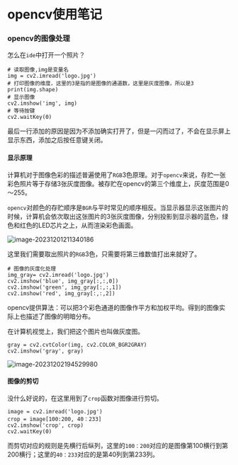 # opencv使用笔记

### opencv的图像处理

怎么在`ide`中打开一个照片？

```
# 读取图像,img是变量名
img = cv2.imread('logo.jpg')
# 打印图像的维度，这里的3是指的是图像的通道数，这里是灰度图像，所以是3
print(img.shape)
# 显示图像
cv2.imshow('img', img)
# 等待按键
cv2.waitKey(0)
```

最后一行添加的原因是因为不添加确实打开了，但是一闪而过了，不会在显示屏上显示东西，添加之后按任意键关闭。

#### 显示原理

计算机对于图像色彩的描述普遍使用了`RGB`3色原理。对于`opencv`来说，存贮一张彩色照片等于存储3张灰度图像。被存贮在opencv的第三个维度上，灰度范围是0～255。

`opencv`对颜色的存贮顺序是`BGR`与平时常见的顺序相反。当显示器显示这张图片的时候，计算机会依次取出这张图片的3张灰度图像，分别投影到显示器的蓝色，绿色和红色的LED芯片之上，从而渲染彩色画面。

![image-20231201211340186](/home/plote/.config/Typora/typora-user-images/image-20231201211340186.png)

这里我们需要取出照片的`RGB`3色，只需要将第三维数值打出来就好了。

```
# 图像的灰度化处理
img_gray= cv2.imread('logo.jpg')
cv2.imshow('blue', img_gray[:,:,0])
cv2.imshow('green', img_gray[:,:,1])
cv2.imshow('red', img_gray[:,:,2])
```

opencv提供算法：可以把3个彩色通道的图像作平方和加权平均。得到的图像实际上也描述了图像的明暗分布。

在计算机视觉上，我们把这个图片也叫做灰度图。

```
gray = cv2.cvtColor(img, cv2.COLOR_BGR2GRAY)
cv2.imshow('gray', gray)
```

![image-20231202194529980](/home/plote/.config/Typora/typora-user-images/image-20231202194529980.png)

#### 图像的剪切

没什么好说的，在这里用到了`crop`函数对图像进行剪切。

```
image = cv2.imread('logo.jpg')
crop = image[100:200, 40：233]
cv2.imshow('crop', crop)
cv2.waitKey(0)
```

而剪切对应的规则是先横行后纵列，这里的`100：200`对应的是图像第100横行到第200横行；这里的`40：233`对应的是第40列到第233列。



